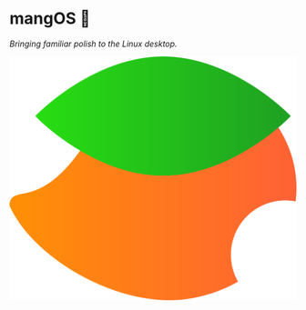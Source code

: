 # mangOS 🥭
_Bringing familiar polish to the Linux desktop._

![mangOS Logo](assets/logos/mangOS_color.png)


